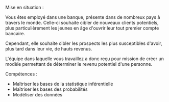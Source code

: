 Mise en situation :

Vous êtes employé dans une banque, présente dans de nombreux pays à travers le monde. 
Celle-ci souhaite cibler de nouveaux clients potentiels, plus particulièrement les jeunes 
en âge d'ouvrir leur tout premier compte bancaire.

Cependant, elle souhaite cibler les prospects les plus susceptibles d'avoir, plus tard dans leur vie, de hauts revenus.

L'équipe dans laquelle vous travaillez a donc reçu pour mission de créer un modèle permettant de déterminer le revenu potentiel d'une personne.

Compétences : 

- Maîtriser les bases de la statistique inférentielle
- Maîtriser les bases des probabilités
- Modéliser des données

